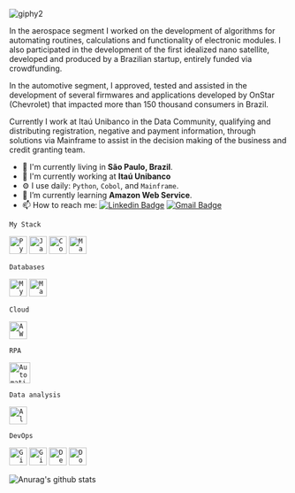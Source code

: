 
![giphy2](https://user-images.githubusercontent.com/40063504/87206039-36234c80-c2df-11ea-83bc-0a6171bfd782.gif)

In the aerospace segment I worked on the development of algorithms for automating routines, calculations and functionality of electronic modules. I also participated in the development of the first idealized nano satellite, developed and produced by a Brazilian startup, entirely funded via crowdfunding.

In the automotive segment, I approved, tested and assisted in the development of several firmwares and applications developed by OnStar (Chevrolet) that impacted more than 150 thousand consumers in Brazil.

Currently I work at Itaú Unibanco in the Data Community, qualifying and distributing registration, negative and payment information, through solutions via Mainframe to assist in the decision making of the business and credit granting team.

-  📍  I'm currently living in **São Paulo, Brazil**.
- 🏢 I'm currently working at **Itaú Unibanco**
- ⚙️ I use daily: `Python`, `Cobol`, and `Mainframe`.
- 🌱 I’m currently learning **Amazon Web Service**.
- 📫 How to reach me:
[![Linkedin Badge](https://img.shields.io/badge/-LinkedIn-blue?style=flat-square&logo=Linkedin&logoColor=white&link=https://www.linkedin.com/in/vin%C3%ADcius-a-45180ab2/)](https://www.linkedin.com/in/vin%C3%ADcius-a-45180ab2/)
[![Gmail Badge](https://img.shields.io/badge/-Gmail-c14438?style=flat-square&logo=Gmail&logoColor=white&link=mailto:vmeazevedo@gmail.com)](mailto:vmeazevedo@gmail.com)


`My Stack` 

<code><img height="32" src="https://cdn4.iconfinder.com/data/icons/logos-and-brands/512/267_Python_logo-512.png" alt="Python"/></code>
<code><img height="32" src="https://emojis.slackmojis.com/emojis/images/1450441296/151/javascript.png?1450441296" alt="JavaScript"/></code>
<code><img height="32" src="https://www.krescentglobal.com/images/iphone/cobol-1.png" alt="Cobol"/></code>
<code><img height="32" src="https://platform3solutions.com/wp-content/uploads/2020/02/ibm-mainframe-2.png" alt="Mainframe"/></code>

`Databases`

<code><img height="32" src="https://cdn1.iconfinder.com/data/icons/programing-development-7/24/mysql_database_logo_data_base-512.png" alt="MySQL"/></code>
<code><img height="32" src="https://d1.awsstatic.com/logos/partners/MariaDB_Logo.d8a208f0a889a8f0f0551b8391a065ea79c54f3a.png" alt="MariaDB"/></code>

`Cloud`

<code><img height="32" src="https://emojis.slackmojis.com/emojis/images/1507180554/2988/aws.png?1507180554" alt="AWS"/></code>

`RPA`

<code><img height="38" src="https://res-2.cloudinary.com/crunchbase-production/image/upload/c_lpad,h_170,w_170,f_auto,b_white,q_auto:eco/vqgertgtthpygrr2tcyb" alt="Automation Anywhere"/></code>

`Data analysis`

<code><img height="32" src="https://images.squarespace-cdn.com/content/v1/5416c8cde4b0c669adffcf46/1412680960043-R5V01YAVXMYQZBR167CN/ke17ZwdGBToddI8pDm48kEvNQT6O-2bNXVq9G_geSGwUqsxRUqqbr1mOJYKfIPR7LoDQ9mXPOjoJoqy81S2I8N_N4V1vUb5AoIIIbLZhVYxCRW4BPu10St3TBAUQYVKcpwpnhkrxr_BwU2fV8OpKDATZWVROuZrj-b9BBtNnO0_mCrqxF3sb8T4Zosdt1CP9/alteryx_logo.png?format=500w" alt="Alteryx"/></code>

`DevOps`

<code><img height="32" src="https://emojis.slackmojis.com/emojis/images/1501021339/341/git.png?1501021339" alt="Git"/></code>
<code><img height="32" src="https://emojis.slackmojis.com/emojis/images/1450822151/257/github.png?1450822151" alt="Github"/></code>
<code><img height="32" src="https://cdn1.iconfinder.com/data/icons/Vista-Inspirate_1.0/128x128/apps/debian.png" alt="Debian"/></code>
<code><img height="32" src="https://emojis.slackmojis.com/emojis/images/1462400762/397/docker.png?1462400762" alt="Docker"/></code>


![Anurag's github stats](https://github-readme-stats.vercel.app/api?username=vmeazevedo&show_icons=true&theme=dark)





